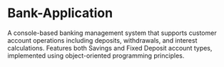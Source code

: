 # Bank-Application
A console-based banking management system that supports customer account operations including deposits, withdrawals, and interest calculations. Features both Savings and Fixed Deposit account types, implemented using object-oriented programming principles.
